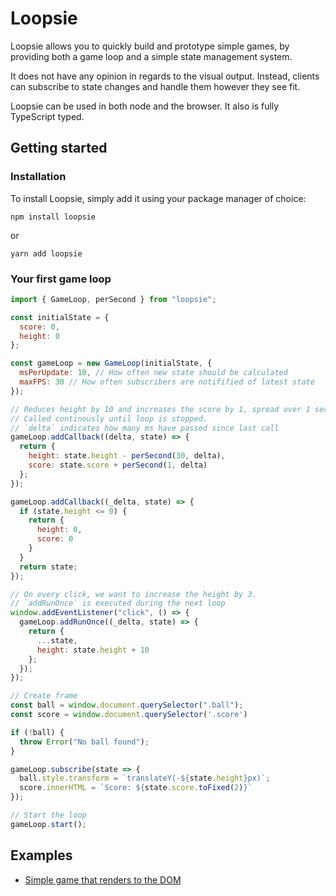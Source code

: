 # Loopsie
Loopsie allows you to quickly build and prototype simple games, by providing both a game loop and a simple state management system.

It does not have any opinion in regards to the visual output. Instead, clients can subscribe to state changes and handle them however they see fit.

Loopsie can be used in both node and the browser.
It also is fully TypeScript typed.

## Getting started

### Installation
To install Loopsie, simply add it using your package manager of choice:
```
npm install loopsie
```
or
```
yarn add loopsie
```

### Your first game loop

```javascript
import { GameLoop, perSecond } from "loopsie";

const initialState = {
  score: 0,
  height: 0
};

const gameLoop = new GameLoop(initialState, {
  msPerUpdate: 10, // How often new state should be calculated
  maxFPS: 30 // How often subscribers are notifified of latest state
});

// Reduces height by 10 and increases the score by 1, spread over 1 second.
// Called continously until loop is stopped.
// `delta` indicates how many ms have passed since last call
gameLoop.addCallback((delta, state) => {
  return {
    height: state.height - perSecond(30, delta),
    score: state.score + perSecond(1, delta)
  };
});

gameLoop.addCallback((_delta, state) => {
  if (state.height <= 0) {
    return {
      height: 0,
      score: 0
    }
  }
  return state;
});

// On every click, we want to increase the height by 3.
// `addRunOnce` is executed during the next loop
window.addEventListener("click", () => {
  gameLoop.addRunOnce((_delta, state) => {
    return {
      ...state,
      height: state.height + 10
    };
  });
});

// Create frame
const ball = window.document.querySelector(".ball");
const score = window.document.querySelector('.score')

if (!ball) {
  throw Error("No ball found");
}

gameLoop.subscribe(state => {
  ball.style.transform = `translateY(-${state.height}px)`;
  score.innerHTML = `Score: ${state.score.toFixed(2)}`
});

// Start the loop
gameLoop.start();

```

## Examples
* [Simple game that renders to the DOM](https://codesandbox.io/embed/8xlj066lr8)
